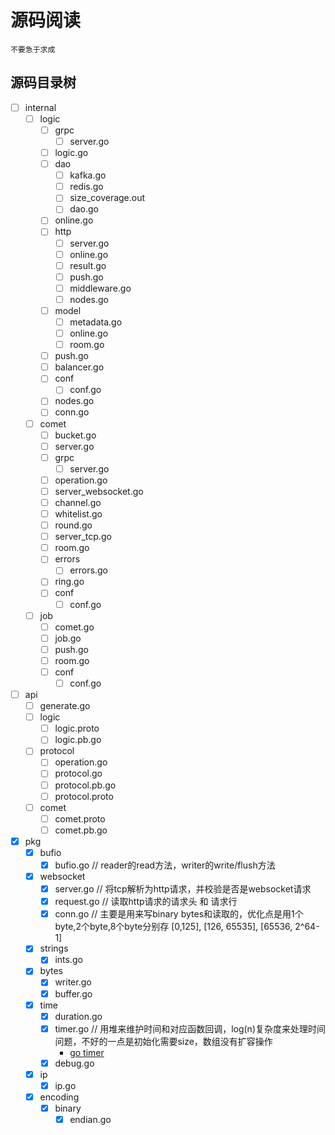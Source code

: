 # 源码阅读

    不要急于求成

## 源码目录树

- [ ] internal
    - [ ] logic
        - [ ] grpc
            - [ ] server.go
        - [ ] logic.go
        - [ ] dao
            - [ ] kafka.go
            - [ ] redis.go
            - [ ] size_coverage.out
            - [ ] dao.go
        - [ ] online.go
        - [ ] http
            - [ ] server.go
            - [ ] online.go
            - [ ] result.go
            - [ ] push.go
            - [ ] middleware.go
            - [ ] nodes.go
        - [ ] model
            - [ ] metadata.go
            - [ ] online.go
            - [ ] room.go
        - [ ] push.go
        - [ ] balancer.go
        - [ ] conf
            - [ ] conf.go
        - [ ] nodes.go
        - [ ] conn.go
    - [ ] comet
        - [ ] bucket.go
        - [ ] server.go
        - [ ] grpc
            - [ ] server.go
        - [ ] operation.go
        - [ ] server_websocket.go
        - [ ] channel.go
        - [ ] whitelist.go
        - [ ] round.go
        - [ ] server_tcp.go
        - [ ] room.go
        - [ ] errors
            - [ ] errors.go
        - [ ] ring.go
        - [ ] conf
            - [ ] conf.go
    - [ ] job
        - [ ] comet.go
        - [ ] job.go
        - [ ] push.go
        - [ ] room.go
        - [ ] conf
            - [ ] conf.go
- [ ] api
    - [ ] generate.go
    - [ ] logic
        - [ ] logic.proto
        - [ ] logic.pb.go
    - [ ] protocol
        - [ ] operation.go
        - [ ] protocol.go
        - [ ] protocol.pb.go
        - [ ] protocol.proto
    - [ ] comet
        - [ ] comet.proto
        - [ ] comet.pb.go
- [x] pkg
    - [x] bufio
        - [x] bufio.go // reader的read方法，writer的write/flush方法
    - [x] websocket
        - [x] server.go // 将tcp解析为http请求，并校验是否是websocket请求 
        - [x] request.go // 读取http请求的请求头 和 请求行
        - [x] conn.go // 主要是用来写binary bytes和读取的，优化点是用1个byte,2个byte,8个byte分别存 [0,125], [126, 65535], [65536, 2^64-1]
    - [x] strings
        - [x] ints.go
    - [x] bytes
        - [x] writer.go
        - [x] buffer.go
    - [x] time
        - [x] duration.go
        - [x] timer.go  // 用堆来维护时间和对应函数回调，log(n)复杂度来处理时间问题，不好的一点是初始化需要size，数组没有扩容操作
            - [go timer](https://tonybai.com/2016/12/21/how-to-use-timer-reset-in-golang-correctly/)
        - [x] debug.go
    - [x] ip
        - [x] ip.go
    - [x] encoding
        - [x] binary
            - [x] endian.go